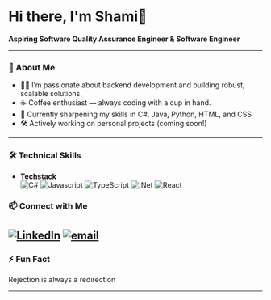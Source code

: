 # Hi there, I'm Shami👋

**Aspiring Software Quality Assurance Engineer & Software Engineer**

---

### 🚀 About Me

- 👨‍💻 I’m passionate about backend development and building robust, scalable solutions.
- ☕ Coffee enthusiast — always coding with a cup in hand.
- 🌱 Currently sharpening my skills in C#, Java, Python, HTML, and CSS
- 🛠️ Actively working on personal projects (coming soon!)

---

### 🛠️ Technical Skills

- **Techstack**  
![C#](https://img.shields.io/badge/C%23-%25230077B5?style=for-the-badge&logo=sharp&logoColor=white&color=%23512BD4) ![Javascript](https://img.shields.io/badge/JAVASCRIPT-239120?style=for-the-badge&logo=javascript&logoColor=%23FFFF00&color=%23333333)
![TypeScript](https://img.shields.io/badge/typescript-%23007ACC.svg?style=for-the-badge&logo=typescript&logoColor=white) ![.Net](https://img.shields.io/badge/.NET-5C2D91?style=for-the-badge&logo=.net&logoColor=white) ![React](https://img.shields.io/badge/react-%2320232a.svg?style=for-the-badge&logo=react&logoColor=%2361DAFB&color=%23333333) 


### 📫 Connect with Me
[![LinkedIn](https://img.shields.io/badge/LinkedIn-%25230077B5?style=flat&logo=linkedin&logoColor=white&color=%230a66c2)](https://www.linkedin.com/in/lasticageralynmaef) [![email](https://img.shields.io/badge/Email-D14836?logo=gmail&logoColor=white)](mailto:maegeralyn@gmail.com) 
---

### ⚡ Fun Fact

Rejection is always a redirection

---

<!--
Future Projects Section (To be updated as you finish your projects!)
- 🚧 [Project Name] — Short description
-->
